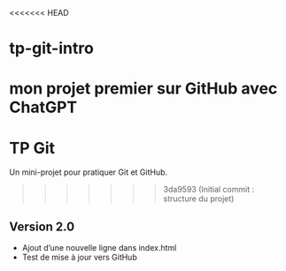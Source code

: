 <<<<<<< HEAD
# tp-git-intro
mon projet premier sur GitHub avec ChatGPT
=======
# TP Git 
Un mini-projet pour pratiquer Git et GitHub. 
>>>>>>> 3da9593 (Initial commit : structure du projet)
## Version 2.0
- Ajout d’une nouvelle ligne dans index.html
- Test de mise à jour vers GitHub
